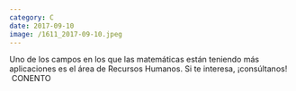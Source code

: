 ```yaml
--- 
category: C 
date: 2017-09-10 
image: /1611_2017-09-10.jpeg 
--- 
```


Uno de los campos en los que las matemáticas están teniendo más aplicaciones es el área de Recursos Humanos. Si te interesa, ¡consúltanos!  CONENTO